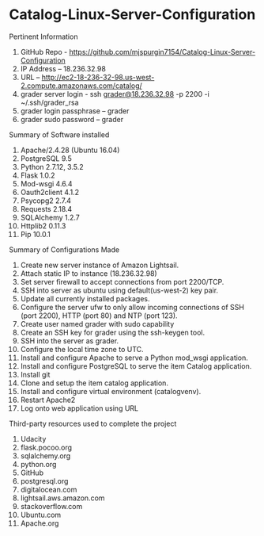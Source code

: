 # Catalog-Linux-Server-Configuration

Pertinent Information
1.	GitHub Repo - https://github.com/mjspurgin7154/Catalog-Linux-Server-Configuration
2.	IP Address – 18.236.32.98
3.	URL – http://ec2-18-236-32-98.us-west-2.compute.amazonaws.com/catalog/
4.	grader server login - ssh grader@18.236.32.98 -p 2200 -i ~/.ssh/grader_rsa
5.	grader login passphrase – grader
6.	grader sudo password – grader

Summary of Software installed
1.	Apache/2.4.28 (Ubuntu 16.04)
2.	PostgreSQL 9.5
3.	Python 2.7.12, 3.5.2
4.	Flask 1.0.2
5.	Mod-wsgi 4.6.4
6.	Oauth2client 4.1.2
7.	Psycopg2 2.7.4
8.	Requests 2.18.4
9.	SQLAlchemy 1.2.7
10.	Httplib2 0.11.3
11.	Pip 10.0.1

Summary of Configurations Made
1.	Create new server instance of Amazon Lightsail.
2.	Attach static IP to instance (18.236.32.98)
3.	Set server firewall to accept connections from port 2200/TCP.
4.	SSH into server as ubuntu using default(us-west-2) key pair.
5.	Update all currently installed packages.
6.	Configure the server ufw to only allow incoming connections of SSH (port 2200), HTTP (port 80) and NTP (port 123).
7.	Create user named grader with sudo capability
8.	Create an SSH key for grader using the ssh-keygen tool.
9.	SSH into the server as grader.
10.	Configure the local time zone to UTC.
11.	Install and configure Apache to serve a Python mod_wsgi application.
12.	Install and configure PostgreSQL to serve the item Catalog application.
13.	Install git
14.	Clone and setup the item catalog application.
15.	Install and configure virtual environment (catalogvenv).
16.	Restart Apache2
17.	Log onto web application using URL 

Third-party resources used to complete the project
1.	Udacity
2.	flask.pocoo.org
3.	sqlalchemy.org
4.	python.org
5.	GitHub
6.	postgresql.org
7.	digitalocean.com
8.	lightsail.aws.amazon.com
9.	stackoverflow.com
10.	Ubuntu.com
11.	Apache.org
